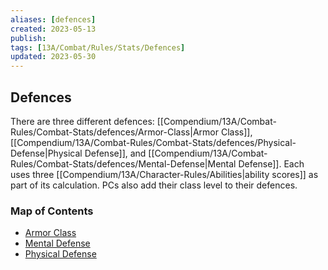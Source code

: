 ```yaml
---
aliases: [defences]
created: 2023-05-13
publish: 
tags: [13A/Combat/Rules/Stats/Defences]
updated: 2023-05-30
---
```


## Defences

There are three different defences: [[Compendium/13A/Combat-Rules/Combat-Stats/defences/Armor-Class|Armor Class]], [[Compendium/13A/Combat-Rules/Combat-Stats/defences/Physical-Defense|Physical Defense]], and [[Compendium/13A/Combat-Rules/Combat-Stats/defences/Mental-Defense|Mental Defense]]. Each uses three [[Compendium/13A/Character-Rules/Abilities|ability scores]] as part of its calculation. PCs also add their class level to their defences.

### Map of Contents

- [Armor Class](Compendium/13A/Combat-Rules/Combat-Stats/defences/Armor-Class.md)
- [Mental Defense](Compendium/13A/Combat-Rules/Combat-Stats/defences/Mental-Defense.md)
- [Physical Defense](Compendium/13A/Combat-Rules/Combat-Stats/defences/Physical-Defense.md)
